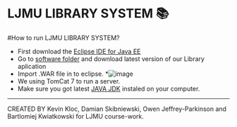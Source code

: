 # LJMU LIBRARY SYSTEM :books:
#How to run LJMU LIBRARY SYSTEM?
 * First download the [Eclipse IDE for Java EE](http://www.eclipse.org/downloads/packages/eclipse-ide-java-ee-developers/keplersr2)
 * Go to [software folder](https://github.com/skibol3k/LJMU_LIBRARY_SYSTEM/tree/master/software) and download latest version of our Library aplication
 * Import .WAR file in to eclipse.
 *![image](https://github.com/skibol3k/LJMU_LIBRARY_SYSTEM/blob/master/software/import.png)
 * We using TomCat 7 to run a server.
 * Make sure you got latest [JAVA JDK](http://www.oracle.com/technetwork/java/javase/downloads/jdk8-downloads-2133151.html) instaled on your computer.

---------------------------------------------------------------------------------------------------------------------
CREATED BY Kevin Kloc, Damian Skibniewski, Owen Jeffrey-Parkinson and Bartlomiej Kwiatkowski for LJMU course-work.
